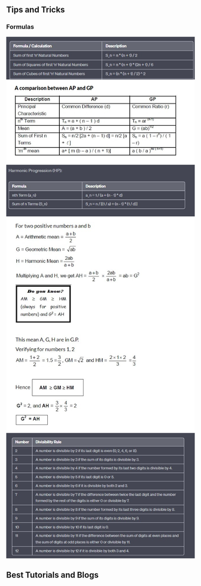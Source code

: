 <h2> Tips and Tricks </h2>
 <h3> Formulas </h3>
<img src="Images/NaturalNumbersFormulas.JPG"> 
<img src="Images/AP_GP.JPG"> 
<img src="Images/HP.JPG"> 
<img src="Images/GM_AM_HM.JPG"> 
<img src="Images/DivisibilityRules.jpg">
<h2> Best Tutorials and Blogs</h2>